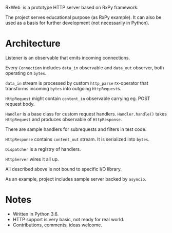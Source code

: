 RxWeb ­ is a prototype HTTP server based on RxPy framework.

The project serves educational purpose (as RxPy example).
It can also be used as a basis for further development (not necessarily in Python).

Architecture
============

Listener is an observable that emits incoming connections.

Every `Connection` includes `data_in` observable and `data_out` observer, both operating on `bytes`.

`data_in` stream is processed by custom `http_parse` rx-operator that transforms incoming `bytes` 
into outgoing `HttpRequest`s.

`HttpRequest` might contain `content_in` observable carrying eg. POST request body.

`Handler` is a base class for custom request handlers. `Handler.handle()` takes `HttpRequest` 
and produces observable of `HttpResponse`.

There are sample handlers for subrequests and filters in test code.

`HttpResponse` contains `content_out` stream. It is serialized into `bytes`.

`Dispatcher` is a registry of handlers.

`HttpServer` wires it all up.

All described above is not bound to specific I/O library.

As an example, project includes sample server backed by `asyncio`.
 
Notes
=====

- Written in Python 3.6.
- HTTP support is very basic, not ready for real world.
- Contributions, comments, ideas welcome.
 